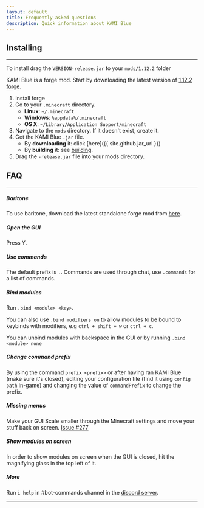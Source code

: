 ```yaml
---
layout: default
title: Frequently asked questions
description: Quick information about KAMI Blue
---
```


## Installing

***

To install drag the `VERSION-release.jar` to your `mods/1.12.2` folder

KAMI Blue is a forge mod. Start by downloading the latest version of [1.12.2 forge](https://files.minecraftforge.net/maven/net/minecraftforge/forge/index_1.12.2.html).
1. Install forge
2. Go to your `.minecraft` directory.
   * **Linux**: `~/.minecraft`
   * **Windows**: `%appdata%/.minecraft`
   * **OS X**: `~/Library/Application Support/minecraft`
3. Navigate to the `mods` directory. If it doesn't exist, create it.
4. Get the KAMI Blue `.jar` file.
   * By **downloading** it: click [here]({{ site.github.jar_url }})
   * By **building** it: see [building](/contributing).
5. Drag the `-release.jar` file into your mods directory.

## FAQ

***

##### Baritone

To use baritone, download the latest standalone forge mod from <a href="{{ site.baritone_url }}">here</a>.

##### Open the GUI
Press Y.

##### Use commands
The default prefix is `.`. Commands are used through chat, use `.commands` for a list of commands.

##### Bind modules
Run `.bind <module> <key>`.

You can also use `.bind modifiers on` to allow modules to be bound to keybinds with modifiers, e.g `ctrl + shift + w` or `ctrl + c`.

You can unbind modules with backspace in the GUI or by running `.bind <module> none`

##### Change command prefix
By using the command `prefix <prefix>` or after having ran KAMI Blue (make sure it's closed), editing your configuration file (find it using `config path` in-game) and changing the value of `commandPrefix` to change the prefix.

##### Missing menus
Make your GUI Scale smaller through the Minecraft settings and move your stuff back on screen. 
[Issue #277](https://github.com/s-b99/kamiblue/issues/277)

##### Show modules on screen
In order to show modules on screen when the GUI is closed, hit the magnifying glass in the top left of it.

##### More

Run `i help` in #bot-commands channel in the [discord server](https://discord.gg/KfpqwZB).

***
